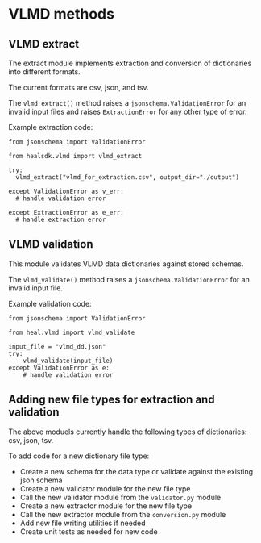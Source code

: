 # VLMD methods

## VLMD extract

The extract module implements extraction and conversion of dictionaries into different formats.

The current formats are csv, json, and tsv.

The `vlmd_extract()` method raises a `jsonschema.ValidationError` for an invalid input files and raises
`ExtractionError` for any other type of error.

Example extraction code:

```
from jsonschema import ValidationError

from healsdk.vlmd import vlmd_extract

try:
  vlmd_extract("vlmd_for_extraction.csv", output_dir="./output")

except ValidationError as v_err:
  # handle validation error

except ExtractionError as e_err:
  # handle extraction error
```

## VLMD validation

This module validates VLMD data dictionaries against stored schemas.

The `vlmd_validate()` method raises a `jsonschema.ValidationError` for an invalid input file.

Example validation code:

```
from jsonschema import ValidationError

from heal.vlmd import vlmd_validate

input_file = "vlmd_dd.json"
try:
    vlmd_validate(input_file)
except ValidationError as e:
    # handle validation error

```

## Adding new file types for extraction and validation

The above moduels currently handle the following types of dictionaries: csv, json, tsv.

To add code for a new dictionary file type:

* Create a new schema for the data type or validate against the existing json schema
* Create a new validator module for the new file type
* Call the new validator module from the `validator.py` module
* Create a new extractor module for the new file type
* Call the new extractor module from the `conversion.py` module
* Add new file writing utilities if needed
* Create unit tests as needed for new code
